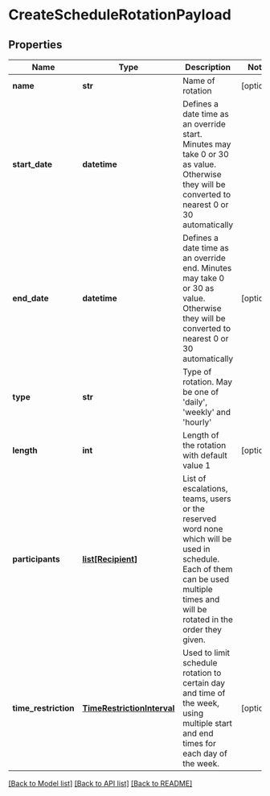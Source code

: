 # CreateScheduleRotationPayload

## Properties
Name | Type | Description | Notes
------------ | ------------- | ------------- | -------------
**name** | **str** | Name of rotation | [optional] 
**start_date** | **datetime** | Defines a date time as an override start. Minutes may take 0 or 30 as value. Otherwise they will be converted to nearest 0 or 30 automatically | 
**end_date** | **datetime** | Defines a date time as an override end. Minutes may take 0 or 30 as value. Otherwise they will be converted to nearest 0 or 30 automatically | [optional] 
**type** | **str** | Type of rotation. May be one of &#39;daily&#39;, &#39;weekly&#39; and &#39;hourly&#39; | 
**length** | **int** | Length of the rotation with default value 1 | [optional] 
**participants** | [**list[Recipient]**](Recipient.md) | List of escalations, teams, users or the reserved word none which will be used in schedule. Each of them can be used multiple times and will be rotated in the order they given. | 
**time_restriction** | [**TimeRestrictionInterval**](TimeRestrictionInterval.md) | Used to limit schedule rotation to certain day and time of the week, using multiple start and end times for each day of the week. | [optional] 

[[Back to Model list]](../README.md#documentation-for-models) [[Back to API list]](../README.md#documentation-for-api-endpoints) [[Back to README]](../README.md)


